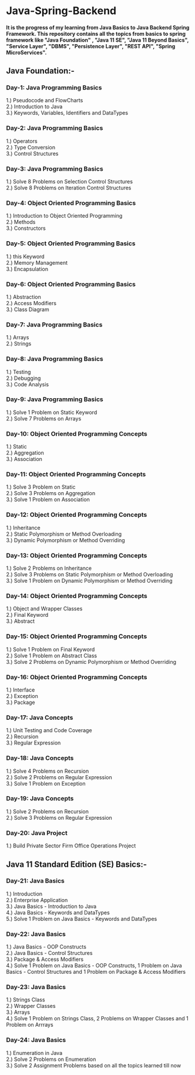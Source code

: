 # Java-Spring-Backend
#### It is the progress of my learning from Java Basics to Java Backend Spring Framework. This repository contains all the topics from basics to spring framework like "Java Foundation" , "Java 11 SE", "Java 11 Beyond Basics", "Service Layer", "DBMS", "Persistence Layer", "REST API", "Spring MicroServices".

## Java Foundation:-

### Day-1: Java Programming Basics
1.) Pseudocode and FlowCharts\
2.) Introduction to Java\
3.) Keywords, Variables, Identifiers and DataTypes

### Day-2: Java Programming Basics
1.) Operators\
2.) Type Conversion\
3.) Control Structures

### Day-3: Java Programming Basics
1.) Solve 8 Problems on Selection Control Structures\
2.) Solve 8 Problems on Iteration Control Structures

### Day-4: Object Oriented Programming Basics
1.) Introduction to Object Oriented Programming\
2.) Methods\
3.) Constructors

### Day-5: Object Oriented Programming Basics
1.) this Keyword\
2.) Memory Management\
3.) Encapsulation

### Day-6: Object Oriented Programming Basics
1.) Abstraction\
2.) Access Modifiers\
3.) Class Diagram

### Day-7: Java Programming Basics
1.) Arrays\
2.) Strings

### Day-8: Java Programming Basics
1.) Testing\
2.) Debugging\
3.) Code Analysis

### Day-9: Java Programming Basics
1.) Solve 1 Problem on Static Keyword\
2.) Solve 7 Problems on Arrays

### Day-10: Object Oriented Programming Concepts
1.) Static\
2.) Aggregation\
3.) Association

### Day-11: Object Oriented Programming Concepts
1.) Solve 3 Problem on Static\
2.) Solve 3 Problems on Aggregation\
3.) Solve 1 Problem on Association

### Day-12: Object Oriented Programming Concepts
1.) Inheritance\
2.) Static Polymorphism or Method Overloading\
3.) Dynamic Polymorphism or Method Overriding

### Day-13: Object Oriented Programming Concepts
1.) Solve 2 Problems on Inheritance\
2.) Solve 3 Problems on Static Polymorphism or Method Overloading\
3.) Solve 1 Problem on Dynamic Polymorphism or Method Overriding

### Day-14: Object Oriented Programming Concepts
1.) Object and Wrapper Classes\
2.) Final Keyword\
3.) Abstract

### Day-15: Object Oriented Programming Concepts
1.) Solve 1 Problem on Final Keyword\
2.) Solve 1 Problem on Abstract Class\
3.) Solve 2 Problems on Dynamic Polymorphism or Method Overriding

### Day-16: Object Oriented Programming Concepts
1.) Interface\
2.) Exception\
3.) Package

### Day-17: Java Concepts
1.) Unit Testing and Code Coverage\
2.) Recursion\
3.) Regular Expression

### Day-18: Java Concepts
1.) Solve 4 Problems on Recursion\
2.) Solve 2 Problems on Regular Expression\
3.) Solve 1 Problem on Exception

### Day-19: Java Concepts
1.) Solve 2 Problems on Recursion\
2.) Solve 3 Problems on Regular Expression

### Day-20: Java Project
1.) Build Private Sector Firm Office Operations Project


## Java 11 Standard Edition (SE) Basics:-

### Day-21: Java Basics
1.) Introduction\
2.) Enterprise Application\
3.) Java Basics - Introduction to Java\
4.) Java Basics - Keywords and DataTypes\
5.) Solve 1 Problem on Java Basics - Keywords and DataTypes

### Day-22: Java Basics
1.) Java Basics - OOP Constructs\
2.) Java Basics - Control Structures\
3.) Package & Access Modifiers\
4.) Solve 1 Problem on Java Basics - OOP Constructs, 1 Problem on Java Basics - Control Structures and 1 Problem on Package & Access Modifiers

### Day-23: Java Basics
1.) Strings Class\
2.) Wrapper Classes\
3.) Arrays\
4.) Solve 1 Problem on Strings Class, 2 Problems on Wrapper Classes and 1 Problem on Arrrays

### Day-24: Java Basics
1.) Enumeration in Java\
2.) Solve 2 Problems on Enumeration\
3.) Solve 2 Assignment Problems based on all the topics learned till now


